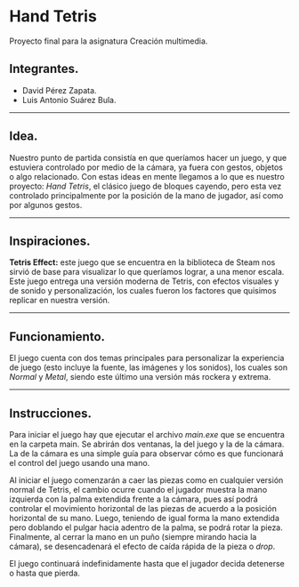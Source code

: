 # **Hand Tetris**

Proyecto final para la asignatura Creación multimedia.

## **Integrantes.**

* David Pérez Zapata.
* Luis Antonio Suárez Bula.

---

## **Idea.**

Nuestro punto de partida consistía en que queríamos hacer un juego, y que estuviera controlado por medio de la cámara, ya fuera con gestos, objetos o algo relacionado. Con estas ideas en mente llegamos a lo que es nuestro proyecto: *Hand Tetris*, el clásico juego de bloques cayendo, pero esta vez controlado principalmente por la posición de la mano de jugador, así como por algunos gestos.

---

## **Inspiraciones.**

**Tetris Effect:** este juego que se encuentra en la biblioteca de Steam nos sirvió de base para visualizar lo que queríamos lograr, a una menor escala. Este juego entrega una versión moderna de Tetris, con efectos visuales y de sonido y personalización, los cuales fueron los factores que quisimos replicar en nuestra versión.

---

## **Funcionamiento.**

El juego cuenta con dos temas principales para personalizar la experiencia de juego (esto incluye la fuente, las imágenes y los sonidos), los cuales son *Normal* y *Metal*, siendo este último una versión más rockera y extrema.

---

## **Instrucciones.**

Para iniciar el juego hay que ejecutar el archivo *main.exe* que se encuentra en la carpeta main. Se abrirán dos ventanas, la del juego y la de la cámara. La de la cámara es una simple guía para observar cómo es que funcionará el control del juego usando una mano.

Al iniciar el juego comenzarán a caer las piezas como en cualquier versión normal de Tetris, el cambio ocurre cuando el jugador muestra la mano izquierda con la palma extendida frente a la cámara, pues así podrá controlar el movimiento horizontal de las piezas de acuerdo a la posición horizontal de su mano. Luego, teniendo de igual forma la mano extendida pero doblando el pulgar hacia adentro de la palma, se podrá rotar la pieza. Finalmente, al cerrar la mano en un puño (siempre mirando hacia la cámara), se desencadenará el efecto de caída rápida de la pieza o *drop*.

El juego continuará indefinidamente hasta que el jugador decida detenerse o hasta que pierda.